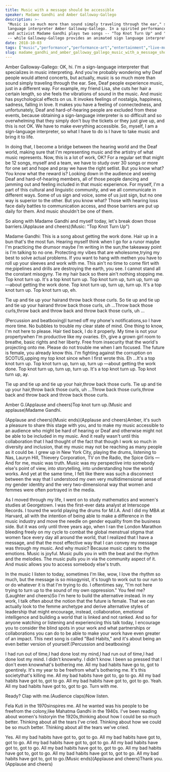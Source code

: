 ```yaml
---
title: Music with a message should be accessible
speaker: Madame Gandhi and Amber Galloway-Gallego
description: >-
 "Music is so much more than sound simply traveling through the ear," says sign
 language interpreter Amber Galloway-Gallego. In a spirited performance, musician
 and activist Madame Gandhi plays two songs -- "Top Knot Turn Up" and "Bad Habits"
 -- while Galloway-Gallego provides an animated sign language interpretation.
date: 2018-10-03
tags: ["music","performance","performance-art","entertainment","live-music"]
slug: madame_gandhi_and_amber_galloway_gallego_music_with_a_message_should_be_accessible
---
```


Amber Galloway-Gallego: OK, hi. I'm a sign-language interpreter that specializes in music
interpreting. And you're probably wondering why Deaf people would attend concerts, but
actually, music is so much more than sound simply traveling through the ear. See, Deaf
people experience music, just in a different way. For example, my friend Lisa, she cuts
her hair a certain length, so she feels the vibrations of sound in the music. And music
has psychological effects on us. It invokes feelings of nostalgia, happiness, sadness,
falling in love. It makes you have a feeling of connectedness, and unfortunately, Deaf and
hard-of-hearing people are excluded from these events, because obtaining a sign-language
interpreter is so difficult and so overwhelming that they simply don't buy the tickets or
they just give up, and this is not OK. We have to make everything accessible. So, myself, I
am a sign-language interpreter, so what I have to do is I have to take music and bring it
to life.

In doing that, I become a bridge between the hearing world and the Deaf world, making sure
that I'm representing music and the artistry of what music represents. Now, this is a lot
of work, OK? For a regular set that might be 12 songs, myself and a team, we have to study
over 30 songs or more for one set and hope and pray we have the right setlist. But you know
what? You know what the reward is? Looking down in the audience and seeing Deaf and
hard-of-hearing members, all of those people dancing and jamming out and feeling included
in that music experience. For myself, I'm a part of this cultural and linguistic
community, and we all communicate in different ways. Some of us sign and voice, some of us
just sign, but no one way is superior to the other. But you know what? Those with hearing
loss face daily battles to communication access, and those barriers are put up daily for
them. And music shouldn't be one of them.

So along with Madame Gandhi and myself today, let's break down those barriers.(Applause
and cheers)(Music: "Top Knot Turn Up")

Madame Gandhi: This is a song about getting the work done. Hair up in a bun that's the most
fun. Hearing myself think when I go for a runor maybe I'm practicing the drumsor maybe I'm
writing in the sun,the takeaway point is I'm talking to no one. Protecting my vibes that
are wholesome,trying my best to solve actual problems. If you want to hang with methen you
have to roll up your sleeves and work with me. This ain't no time to come flirt with
me;pipelines and drills are destroying the earth, you see. I cannot stand all the constant
misogyny. Tie my hair back so there ain't nothing stopping me. Top knot turn up. It's a top
knot turn up. Top knot turn up, turn up, turn up —about getting the work done. Top knot turn
up, turn up, turn up. It's a top knot turn up. Top knot turn up, eh.

Tie up and tie up your hairand throw back those curls. So tie up and tie up and tie up your
hairand throw back those curls, uh ...Throw back those curls,throw back and throw back and
throw back those curls, uh ...

(Percussion and beatboxing)I turned off my phone's notifications,so I have more time. No
bubbles to trouble my clear state of mind. One thing to know, I'm not here to please. Hair
tied back, I do it properly. My time is not your propertywhen I'm productive like my
ovaries. Eh, give a grown girl room to breathe, basic rights and her liberty. Free from
insecurity that the world's projecting onto me. Please do not trouble me when I am
focused. The future is female, you already know this. I'm fighting against the corruption on
SCOTUS,upping my top knot since when I first wrote this. Eh ...It's a top knot turn up. Top
knot turn up, turn up, turn up —about getting the work done. Top knot turn up, turn up,
turn up. It's a top knot turn up. Top knot turn up, ay.

Tie up and tie up and tie up your hair,throw back those curls. Tie up and tie up your
hair,throw back those curls, uh ...Throw back those curls,throw back and throw back and
throw back those curls.

Amber G.(Applause and cheers)Top knot turn up.(Music and applause)Madame
Gandhi.

(Applause and cheers)(Music ends)(Applause and cheers)Amber, it's such a pleasure to share
this stage with you, and to make my music accessible to an audience who might be hard of
hearing or Deaf and otherwise might not be able to be included in my music. And it really
wasn't until this collaboration that I had thought of the fact that though I work so much
in diversity and inclusion, that my music may not be reaching as many people as it could
be. I grew up in New York City, playing the drums, listening to Nas, Lauryn Hill, Thievery
Corporation, TV on the Radio, the Spice Girls —And for me, music was truth. Music was my
perspective into somebody else's point of view, into storytelling, into understanding how
the world works. And yet at the same time, I felt like there was such a disconnect between
the way that I understood my own very multidimensional sense of my gender identity and the
very two-dimensional way that women and femmes were often portrayed in the
media.

As I moved through my life, I went on to study mathematics and women's studies at
Georgetown. I was the first-ever data analyst at Interscope Records. I toured the world
playing the drums for M.I.A. And I did my MBA at Harvard, all with the intention of being
able to make a difference in the music industry and move the needle on gender equality
from the business side. But it was only until three years ago, when I ran the London
Marathon bleeding freely on my cycle to combat the global menstrual stigma that women face
every day all around the world, that I realized that I have a message, and that the most
effective way that I can convey my message was through my music. And why music? Because
music caters to the emotions. Music is joyful. Music pulls you in with the beat and the
rhythm and the melodies. The music pulls you in via the community aspect of it. And music
allows you to access somebody else's truth.

In the music I listen to today, sometimes I'm like, wow, I love the rhythm so much, but
the message is so misogynist, it's tough to work out to our run to or do whatever it is
that I'm trying to do. I oftentimes say, "I'm not here trying to turn up to the sound of
my own oppression." You feel me?(Laughter and cheers)So I'm here to build the alternative
instead. In my work, I talk often about the notion that the future is female. That we can
actually look to the femme archetype and derive alternative styles of leadership that
might encourage, instead, collaboration, emotional intelligence and building a world that
is linked and not ranked. And so for anyone watching or listening and experiencing this
talk today, I encourage you to consider the blind spots in your work and what partnerships
or collaborations you can do to be able to make your work have even greater of an
impact. This next song is called "Bad Habits," and it's about being an even better version
of yourself.(Percussion and beatboxing)

I had run out of time,I had done lost my mind,I had run out of time,I had done lost my
mind. I didn't knowwhy. I didn't know. I been so pressed that I don't even knowwhat's
bothering me. All my bad habits have go to, got to goentirely. It's my year to be freefrom
what's bothering me. It's this societythat's killing me. All my bad habits have got to, go
to go. All my bad habits have got to, got to go. All my bad habits have got to, got to
go. Yeah. All my bad habits have got to, got to go. Turn with me.

Ready? Clap with me.(Audience claps)Now listen.

Fela Kuti in the 1970sinspires me. All he wanted was his people to be freefrom the
colony,like Mahatma Gandhi in the 1940s. I've been reading about women's historyin the
1920s,thinking about how I could be so much better. Thinking about all the tears I've
cried. Thinking about how we could be so much better. Thinking about all the tears we've
cried.

Yes. All my bad habits have got to, got to go. All my bad habits have got to, got to go. All
my bad habits have got to, got to go. All my bad habits have got to, got to go. All my bad
habits have got to, got to go. All my bad habits have got to, got to go. All my bad habits
have got to, got to go. All my bad habits have got to, got to go.(Music ends)(Applause and
cheers)Thank you.(Applause and cheers)

<!--
ad_duration=3.33
comment_count=5
event="TED@BCG Toronto"
external_start_time=0
intro_duration=11.82
is_subtitle_required="False"
is_talk_featured="True"
language="en"
language_swap="False"
native_language="en"
number_of_related_talks=6
number_of_speakers=2
number_of_subtitled_videos=14
number_of_tags=5
number_of_talk_download_languages=14
number_of_talk_more_resources=0
number_of_talk_recommendations=0
number_of_talks_take_actions=0
post_ad_duration=0.83
published_timestamp="2018-12-14 13:58:12"
recording_date="2018-10-03"
speaker_description="Activist, musician"
speaker_is_published=1
speaker_name="Madame Gandhi and Amber Galloway-Gallego"
talk_name="Music with a message should be accessible"
talks_tags=["music","performance","performance-art","entertainment","live-music"]
url_photo_speaker="https://pe.tedcdn.com/images/ted/9725819944ae25088b25a43e3ddf72cf8d55e39f_254x191.jpg"
url_webpage="https://www.ted.com/talks/madame_gandhi_and_amber_galloway_gallego_music_with_a_message_should_be_accessible"
video_type_name="TED Institute Talk"
-->